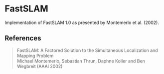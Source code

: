 # FastSLAM
Implementation of FastSLAM 1.0 as presented by Montemerlo et al. (2002).

## References
> FastSLAM: A Factored Solution to the Simultaneous Localization and Mapping Problem \
> Michael Montemerlo, Sebastian Thrun, Daphne Koller and Ben Wegbreit (AAAI 2002)